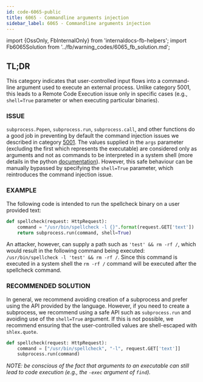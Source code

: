 ```yaml
---
id: code-6065-public
title: 6065 - Commandline arguments injection
sidebar_label: 6065 - Commandline arguments injection
---
```

import {OssOnly, FbInternalOnly} from 'internaldocs-fb-helpers';
import Fb6065Solution from '../fb/warning_codes/6065_fb_solution.md';

## TL;DR

This category indicates that user-controlled input flows into a command-line argument used to execute an external process. Unlike category 5001, this leads to a Remote Code Execution issue only in specific cases (e.g., `shell=True` parameter or when executing particular binaries).

### ISSUE

`subprocess.Popen`, `subprocess.run`, `subprocess.call`, and other functions do a good job in preventing by default the command injection issues we described in category [5001](warning_codes/5001.md). The values supplied in the `args` parameter (excluding the first which represents the executable) are considered only as arguments and not as commands to be interpreted in a system shell (more details in the python [documentation](https://docs.python.org/3/library/subprocess.html#subprocess.Popen)). However, this safe behaviour can be manually bypassed by specifying the `shell=True` parameter, which reintroduces the command injection issue.

### EXAMPLE

The following code is intended to run the spellcheck binary on a user provided text:
```python
def spellcheck(request: HttpRequest):
    command = "/usr/bin/spellcheck -l {}".format(request.GET['text'])
    return subprocess.run(command, shell=True)
```
An attacker, however, can supply a path such as `'test' && rm -rf /`, which would result in the following command being executed: `/usr/bin/spellcheck -l 'test' && rm -rf /`. Since this command is executed in a system shell the `rm -rf /` command will be executed after the spellcheck command.

### RECOMMENDED SOLUTION

<OssOnly>

In general, we recommend avoiding creation of a subprocess and prefer using the API provided by the language.
However, if you need to create a subprocess, we recommend using a safe API such as `subprocess.run` and avoiding use of the `shell=True` argument. If this is not possible, we recommend ensuring that the user-controlled values are shell-escaped with `shlex.quote`.

```python
def spellcheck(request: HttpRequest):
    command = ["/usr/bin/spellcheck", "-l", request.GET['text']]
    subprocess.run(command)
```
*NOTE: be conscious of the fact that arguments to an executable can still lead to code execution (e.g., the `-exec` argument of `find`).*

</OssOnly>


<FbInternalOnly>

<Fb6065Solution/>

</FbInternalOnly>
